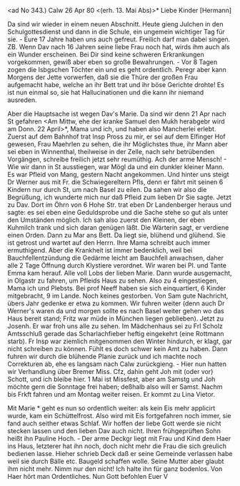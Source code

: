 <ad No 343.) Calw 26 Apr 80
 <(erh. 13. Mai Abs)>*
Liebe Kinder [Hermann]

Da sind wir wieder in einem neuen Abschnitt. Heute gieng Julchen in den Schulgottesdienst und dann in die Schule, ein ungemein wichtiger Tag für sie. - Eure 17 Jahre haben uns auch gefreut. Freilich darf man dabei singen. ZB. Wenn Dav nach 16 Jahren seine liebe Frau noch hat, wirds ihm auch als ein Wunder erscheinen. Bei Dir sind keine schweren Erkrankungen vorgekommen, gewiß aber eben so große Bewahrungen. - Vor 8 Tagen zogen die Isbgschen Töchter ein und es geht ordentlich. Peregr aber kann Morgens der Jette vorwerfen, daß sie die Thüre der großen Frau aufgemacht habe, welche an ihr Bett trat und ihr böse Gerichte drohte! Es ist nun einmal so, sie hat Hallucinationen und die kann ihr niemand ausreden.

Aber die Hauptsache ist wegen Dav's Marie. Da sind wir denn 21 Apr nach St gefahren <Am Mittw, ehe der kranke Samuel den Mukh herabgebr wird am Donn. 22 April>*, Mama und ich, und haben also Mancherlei erlebt. Zuerst auf dem Bahnhof trat Insp Pross zu mir, er sei auf dem Elfinger Hof gewesen, Frau Maehrlen zu sehen, die ihr Möglichstes thue, ihr Mann aber sei eben in Winnenthal, theilweise in der Zelle, nach sehr betrübenden Vorgängen, schreibe freilich jetzt sehr reumüthig. Ach der arme Mensch! - Wie wir dann in St ausstiegen, war Mögl da und ein dunkler kleiner Mann. Es war Pfleid von Mang, gestern Nacht angekommen. Und hinter uns steigt Dr Werner aus mit Fr. die Schwiegereltern Pfls, denn er fährt mit seinen 6 Kindern nur durch St, um nach Basel zu eilen. Da sahen wir also die Begrüßung, ich wunderte mich nur daß Pfleid zum lieben Dr Sie sagte. Jetzt zu Dav. Dort im Öhrn von 6 Hohe Str. trat eben Dr Landenberger heraus und sagte: es sei eben eine Geduldsprobe und die Sache stehe so gut als unter den Umständen möglich. Ich sah also zuerst den Kleinen, der eben Kuhmilch trank und sich daran genügen läßt. Die Wärterin sagt, er verdiene einen Orden. Dann zu Mar ans Bett. Da liegt sie, blühend und glühend. Sie ist getrost und wartet auf den Herrn. Ihre Mama schreibt auch immer ermuthigend. Aber die Krankheit ist immer bedenklich, weil bei Bauchfellentzündung die Gedärme leicht am Bauchfell anwachsen, daher alle 2 Tage Öffnung durch Klystiere verordnet. Wir waren bei Pl. und Tante Emma kam herauf. Alle voll Lobs der lieben Marie. Dann wurde ausgemacht, in Olgastr zu fahren, um Pfleids Haus zu sehen. Also zu 4 eingestiegen, Mama ich und Plebsts. Bei prof Neeff haben sie sich einquartiert, 6 Kinder mitgebracht, 9 im Lande. Noch keines gestorben. Von Sam gute Nachricht, übers Jahr gedenke er etwa zu kommen. Wir fuhren weiter (denn auch Dr Werner's waren da und morgen sollte es nach Basel weiter gehen wo das Haus bereit stand; Fritz war müde in München liegen geblieben). Jetzt zu Josenh. Er war froh uns alle zu sehen. Im Mädchenhaus sei zu Frl Scholz Amtsschluß gerade das Scharlachfieber heftig eingekehrt (eine Rottmann starb). Fr Insp war ziemlich mitgenommen den Winter hindurch, er klagt, gar nicht schreiben zu können. Fühlt es doch schwer kein Amt zu haben. Dann fuhren wir durch die blühende Planie zurück und ich machte noch Correkturen ab, ehe es langsam nach Calw zurückgieng. - Hier nun hatten wir Verhandlung über Bremer Miss. Cfz, dahin geht Joh mit (oder vor) Schott, und ich bleibe hier. 1 Mai ist Missfest, aber am Samstg und Joh möchte gern die Sonntage frei haben; deßhalb also will er Samst. Nachm bis Frkft fahren und am Montag weiter reisen. Er kommt zu Lina Vietor.

Mit Marie <Gundert-Hoch>* geht es nun so ordentlich weiter: als kein Eis mehr applicirt wurde, kam ein Schüttelfrost. Also wird mit Eis fortgefahren noch immer, sie fand auch seither etwas Schlaf. Wir hoffen der liebe Gott werde sie nicht stecken lassen und den lieben Dav auch nicht. Ihren frühgeprüften Sohn heißt ihn Pauline Hoch. - Der arme Deckgr liegt mit Frau und Kind dem Haer ins Haus, letzterer hat ihn noch, doch nicht mehr die Frau die sich greulich bedienen lasse. Hieher schrieb Deck daß er seine Gemeinde verlassen habe weil sie durch Bälle etc. Baugeld schaffen wolle. Seine Mutter aber glaubt ihm nicht mehr. Nimm nur den nicht! Ich halte ihn für ganz bodenlos. Von Haer hört man Ordentliches. Nun Gott befohlen
 Euer V
